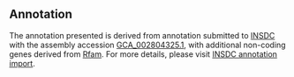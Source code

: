 

Annotation
----------

The annotation presented is derived from annotation submitted to
[INSDC](http://www.insdc.org) with the assembly accession
[GCA\_002804325.1](http://www.ebi.ac.uk/ena/data/view/GCA_002804325.1),
with additional non-coding genes derived from
[Rfam](http://rfam.xfam.org/). For more details, please visit [INSDC
annotation
import](http://ensemblgenomes.org/info/data/insdc_annotation).
